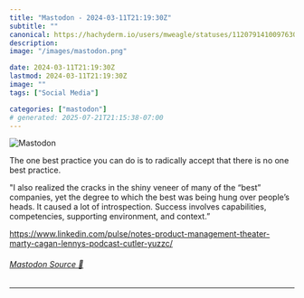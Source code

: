 ```yaml
---
title: "Mastodon - 2024-03-11T21:19:30Z"
subtitle: ""
canonical: https://hachyderm.io/users/mweagle/statuses/112079141009763083
description:
image: "/images/mastodon.png"

date: 2024-03-11T21:19:30Z
lastmod: 2024-03-11T21:19:30Z
image: ""
tags: ["Social Media"]

categories: ["mastodon"]
# generated: 2025-07-21T21:15:38-07:00
---
```

![Mastodon](/images/mastodon.png)

<p>The one best practice you can do is to radically accept that there is no one best practice.</p><p>&quot;I also realized the cracks in the shiny veneer of many of the “best” companies, yet the degree to which the best was being hung over people’s heads. It caused a lot of introspection. Success involves capabilities, competencies, supporting environment, and context.”</p><p><a href="https://www.linkedin.com/pulse/notes-product-management-theater-marty-cagan-lennys-podcast-cutler-yuzzc/" target="_blank" rel="nofollow noopener noreferrer" translate="no"><span class="invisible">https://www.</span><span class="ellipsis">linkedin.com/pulse/notes-produ</span><span class="invisible">ct-management-theater-marty-cagan-lennys-podcast-cutler-yuzzc/</span></a></p>


###### [Mastodon Source 🐘](https://hachyderm.io/@mweagle/112079141009763083)

___
